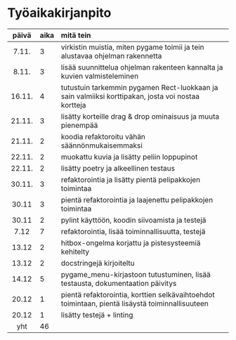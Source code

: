 # Työaikakirjanpito

| päivä | aika | mitä tein |
| :----:|:-----| :------|
| 7.11. | 3    | virkistin muistia, miten pygame toimii ja tein alustavaa ohjelman rakennetta |
| 8.11. | 3    | lisää suunnittelua ohjelman rakenteen kannalta ja kuvien valmisteleminen |
| 16.11.| 4    | tutustuin tarkemmin pygamen Rect-luokkaan ja sain valmiiksi korttipakan, josta voi nostaa kortteja |
| 21.11.| 3    | lisätty korteille drag & drop ominaisuus ja muuta pienempää |
| 21.11.| 2    | koodia refaktoroitu vähän säännönmukaisemmaksi |
| 22.11.| 2    | muokattu kuvia ja lisätty peliin loppupinot |
| 22.11.| 2    | lisätty poetry ja alkeellinen testaus |
| 30.11.| 3    | refaktorointia ja lisätty pientä pelipakkojen toimintaa |
| 30.11 | 3    | pientä refaktorointia ja laajenettu pelipakkojen toimintaa |
| 30.11 | 2    | pylint käyttöön, koodin siivoamista ja testejä |
| 7.12  | 7    | refaktorointia, lisää toiminnallisuutta, testejä |
| 13.12 | 2    | hitbox-ongelma korjattu ja pistesysteemiä kehitelty |
| 13.12 | 2    | docstringejä kirjoiteltu |
| 14.12 | 5    | pygame_menu-kirjastoon tutustuminen, lisää testausta, dokumentaation päivitys | 
| 20.12 | 1    | pientä refaktorointia, korttien selkävaihtoehdot toimintaan, pientä lisäystä toiminnallisuuteen |
| 20.12 | 1    | lisätty testejä + linting |
| yht   | 46   | |
